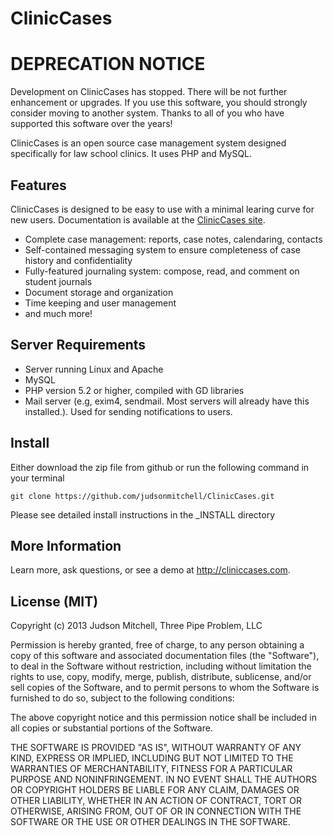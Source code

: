 # ClinicCases

# DEPRECATION NOTICE

Development on ClinicCases has stopped.  There will be not further enhancement 
or upgrades.  If you use this software, you should strongly consider moving to 
another system.  Thanks to all of you who have supported this software over the
years! 

ClinicCases is an open source case management system designed
specifically for law school clinics.  It uses PHP and MySQL.

## Features

ClinicCases is designed to be easy to use with a minimal learing curve for new users.
Documentation is available at the [ClinicCases site](http://cliniccases.com).

* Complete case management: reports, case notes, calendaring, contacts
* Self-contained messaging system to ensure completeness of case history
and confidentiality
* Fully-featured journaling system: compose, read, and comment on student journals
* Document storage and organization
* Time keeping and user management
* and much more!

## Server Requirements

* Server running Linux and Apache
* MySQL
* PHP version 5.2 or higher, compiled with GD libraries
* Mail server (e.g, exim4, sendmail.  Most servers will already
have this installed.).  Used for sending notifications to users.

## Install
Either download the zip file from github or run the following command
in your terminal

	git clone https://github.com/judsonmitchell/ClinicCases.git

Please see detailed install instructions in the _INSTALL directory

## More Information

Learn more, ask questions, or see a demo at <http://cliniccases.com>.

## License (MIT)

Copyright (c) 2013 Judson Mitchell, Three Pipe Problem, LLC

Permission is hereby granted, free of charge, to any person obtaining a copy of this software and associated documentation files (the "Software"), to deal in the Software without restriction, including without limitation the rights to use, copy, modify, merge, publish, distribute, sublicense, and/or sell copies of the Software, and to permit persons to whom the Software is furnished to do so, subject to the following conditions:

The above copyright notice and this permission notice shall be included in all copies or substantial portions of the Software.

THE SOFTWARE IS PROVIDED "AS IS", WITHOUT WARRANTY OF ANY KIND, EXPRESS OR IMPLIED, INCLUDING BUT NOT LIMITED TO THE WARRANTIES OF MERCHANTABILITY, FITNESS FOR A PARTICULAR PURPOSE AND NONINFRINGEMENT. IN NO EVENT SHALL THE AUTHORS OR COPYRIGHT HOLDERS BE LIABLE FOR ANY CLAIM, DAMAGES OR OTHER LIABILITY, WHETHER IN AN ACTION OF CONTRACT, TORT OR OTHERWISE, ARISING FROM, OUT OF OR IN CONNECTION WITH THE SOFTWARE OR THE USE OR OTHER DEALINGS IN THE SOFTWARE.
